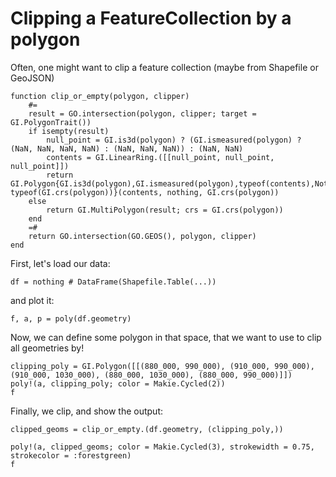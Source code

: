 # Clipping a FeatureCollection by a polygon

Often, one might want to clip a feature collection (maybe from Shapefile or GeoJSON)

```@example clipping_featurecollection
function clip_or_empty(polygon, clipper)
    #=
    result = GO.intersection(polygon, clipper; target = GI.PolygonTrait())
    if isempty(result)
        null_point = GI.is3d(polygon) ? (GI.ismeasured(polygon) ? (NaN, NaN, NaN, NaN) : (NaN, NaN, NaN)) : (NaN, NaN)
        contents = GI.LinearRing.([[null_point, null_point, null_point]])
        return GI.Polygon{GI.is3d(polygon),GI.ismeasured(polygon),typeof(contents),Nothing, typeof(GI.crs(polygon))}(contents, nothing, GI.crs(polygon))
    else
        return GI.MultiPolygon(result; crs = GI.crs(polygon))
    end
    =#
    return GO.intersection(GO.GEOS(), polygon, clipper)
end
```
First, let's load our data:
```@example clipping_featurecollection
df = nothing # DataFrame(Shapefile.Table(...))
```
and plot it:
```@example clipping_featurecollection
f, a, p = poly(df.geometry)
```
Now, we can define some polygon in that space, that we want to use to clip all geometries by!
```@example clipping_featurecollection
clipping_poly = GI.Polygon([[(880_000, 990_000), (910_000, 990_000), (910_000, 1030_000), (880_000, 1030_000), (880_000, 990_000)]])
poly!(a, clipping_poly; color = Makie.Cycled(2))
f
```
Finally, we clip, and show the output:
```@example clipping_featurecollection
clipped_geoms = clip_or_empty.(df.geometry, (clipping_poly,))
```
```@example clipping_featurecollection
poly!(a, clipped_geoms; color = Makie.Cycled(3), strokewidth = 0.75, strokecolor = :forestgreen)
f
```
